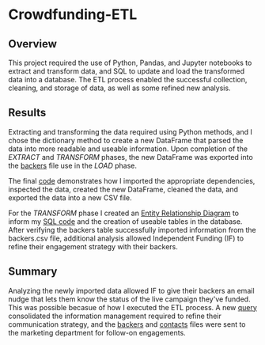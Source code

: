 # Crowdfunding-ETL
## Overview
   This project required the use of Python, Pandas, and Jupyter notebooks to extract and transform data, and SQL to update and load the transformed data into a database. The ETL process enabled the successful collection, cleaning, and storage of data, as well as some refined new analysis.
## Results
   Extracting and transforming the data required using Python methods, and I chose the dictionary method to create a new DataFrame that parsed the data into more readable and useable information. Upon completion of the *EXTRACT* and *TRANSFORM* phases, the new DataFrame was exported into the [backers](Resources/backers.csv) file use in the *LOAD* phase.
   
   The final [code](Extract-Transform_final_code.ipynb) demonstrates how I imported the appropriate dependencies, inspected the data, created the new DataFrame, cleaned the data, and exported the data into a new CSV file.
   
   For the *TRANSFORM* phase I created an [Entity Relationship Diagram](Resources/crowdfunding_db_relationships.png) to inform my [SQL code](Queries/crowdfunding_db_schema.sql) and the creation of useable tables in the database. After verifying the backers table successfully imported information from the backers.csv file, additional analysis allowed Independent Funding (IF) to refine their engagement strategy with their backers.
## Summary
   Analyzing the newly imported data allowed IF to give their backers an email nudge that lets them know the status of the live campaign they've funded. This was possible becasue of how I executed the ETL process. A new [query](Queries/crowdfunding_SQL_Analysis.sql) consolidated the information management required to refine their communication strategy, and the [backers](Data/email_backers_remaining_goal_amount.csv) and [contacts](Data/email_contacts_remaining_goal_amount.csv) files were sent to the marketing department for follow-on engagements.
